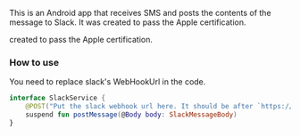 This is an Android app that receives SMS and posts the contents of the message to Slack.
It was created to pass the Apple certification.

created to pass the Apple certification.

### How to use
You need to replace slack's WebHookUrl in the code.  
```Kotlin
interface SlackService {
    @POST("Put the slack webhook url here. It should be after `https://hooks.slack.com/services/`")
    suspend fun postMessage(@Body body: SlackMessageBody)
}
```
